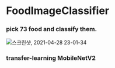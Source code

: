 # FoodImageClassifier

### pick 73 food and classify them.

![스크린샷, 2021-04-28 23-01-34](https://user-images.githubusercontent.com/45115557/116416873-b79b9980-a875-11eb-9379-cbf90c17b078.png)

### transfer-learning MobileNetV2
